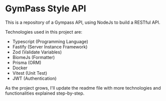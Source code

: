 # GymPass Style API

This is a repository of a Gympass API, using NodeJs to build a RESTful API. 

Technologies used in this project are:
- Typescript (Programming Language)
- Fastify (Server Instance Framework)
- Zod (Validate Variables)
- BiomeJs (Formatter)
- Prisma (ORM)
- Docker
- Vitest (Unit Test)
- JWT (Authentication)

As the project grows, I'll update the readme file with more technologies and functionalities explained step-by-step.

